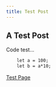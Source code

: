 ```yaml
---
title: Test Post
---
```

## A Test Post

Code test...
```vb
    let a = 100;
    let b = a*10;
```
[Test Page](/test)


